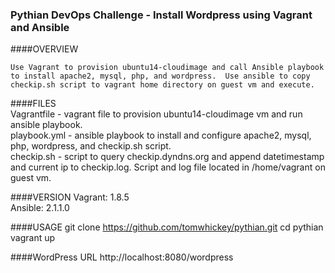 ### Pythian DevOps Challenge - Install Wordpress using Vagrant and Ansible

####OVERVIEW

    Use Vagrant to provision ubuntu14-cloudimage and call Ansible playbook to install apache2, mysql, php, and wordpress.  Use ansible to copy checkip.sh script to vagrant home directory on guest vm and execute.  
  
####FILES  
    Vagrantfile  - vagrant file to provision ubuntu14-cloudimage vm and run ansible playbook.   
    playbook.yml - ansible playbook to install and configure apache2, mysql, php, wordpress, and checkip.sh script.  
    checkip.sh   - script to query checkip.dyndns.org and append datetimestamp and current ip to checkip.log. Script and log file located in /home/vagrant on guest vm. 
  
####VERSION 
    Vagrant: 1.8.5  
    Ansible: 2.1.1.0  
  
####USAGE 
    git clone https://github.com/tomwhickey/pythian.git
    cd pythian
    vagrant up  
  
####WordPress URL 
    http://localhost:8080/wordpress  
        

